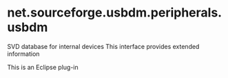 # net.sourceforge.usbdm.peripherals.usbdm
SVD database for internal devices
This interface provides extended information

This is an Eclipse plug-in
